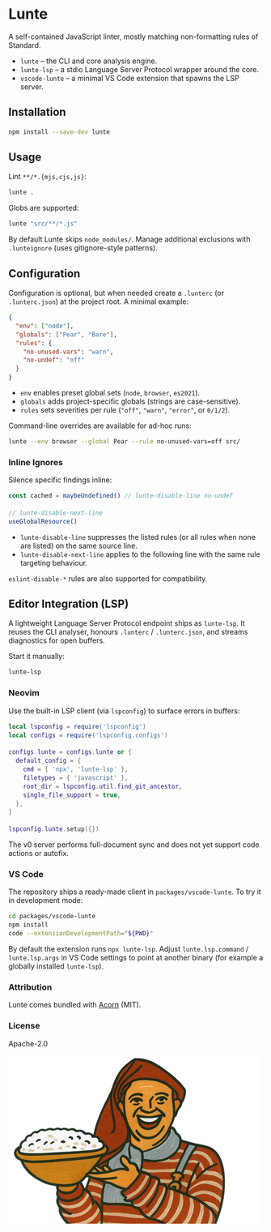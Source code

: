 # Lunte

A self-contained JavaScript linter, mostly matching non-formatting rules of Standard.

- `lunte` – the CLI and core analysis engine.
- `lunte-lsp` – a stdio Language Server Protocol wrapper around the core.
- `vscode-lunte` – a minimal VS Code extension that spawns the LSP server.

## Installation

```sh
npm install --save-dev lunte
```

## Usage

Lint `**/*.{mjs,cjs,js}`:

```sh
lunte .
```

Globs are supported:

```sh
lunte "src/**/*.js"
```

By default Lunte skips `node_modules/`. Manage additional exclusions with `.lunteignore` (uses gitignore-style patterns).

## Configuration

Configuration is optional, but when needed create a `.lunterc` (or `.lunterc.json`) at the project root. A minimal example:

```json
{
  "env": ["node"],
  "globals": ["Pear", "Bare"],
  "rules": {
    "no-unused-vars": "warn",
    "no-undef": "off"
  }
}
```

- `env` enables preset global sets (`node`, `browser`, `es2021`).
- `globals` adds project-specific globals (strings are case-sensitive).
- `rules` sets severities per rule (`"off"`, `"warn"`, `"error"`, or `0/1/2`).

Command-line overrides are available for ad-hoc runs:

```sh
lunte --env browser --global Pear --rule no-unused-vars=off src/
```

### Inline Ignores

Silence specific findings inline:

```js
const cached = maybeUndefined() // lunte-disable-line no-undef

// lunte-disable-next-line
useGlobalResource()
```

- `lunte-disable-line` suppresses the listed rules (or all rules when none are listed) on the same source line.
- `lunte-disable-next-line` applies to the following line with the same rule targeting behaviour.

`eslint-disable-*` rules are also supported for compatibility.

## Editor Integration (LSP)

A lightweight Language Server Protocol endpoint ships as `lunte-lsp`. It reuses the CLI analyser, honours `.lunterc` / `.lunterc.json`, and streams diagnostics for open buffers.

Start it manually:

```sh
lunte-lsp
```

### Neovim

Use the built-in LSP client (via `lspconfig`) to surface errors in buffers:

```lua
local lspconfig = require('lspconfig')
local configs = require('lspconfig.configs')

configs.lunte = configs.lunte or {
  default_config = {
    cmd = { 'npx', 'lunte-lsp' },
    filetypes = { 'javascript' },
    root_dir = lspconfig.util.find_git_ancestor,
    single_file_support = true,
  },
}

lspconfig.lunte.setup({})
```

The v0 server performs full-document sync and does not yet support code actions or autofix.

### VS Code

The repository ships a ready-made client in `packages/vscode-lunte`. To try it in development mode:

```sh
cd packages/vscode-lunte
npm install
code --extensionDevelopmentPath="${PWD}"
```

By default the extension runs `npx lunte-lsp`. Adjust `lunte.lsp.command` / `lunte.lsp.args` in VS Code settings to point at another binary (for example a globally installed `lunte-lsp`).

### Attribution

Lunte comes bundled with [Acorn](https://github.com/acornjs/acorn) (MIT).

### License

Apache-2.0

![lunte](/docs/lunte.webp)
